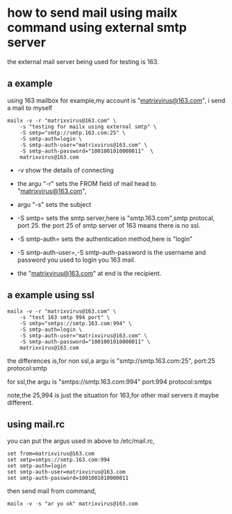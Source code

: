 # how to send mail using mailx command using external smtp server
the external mail server being used for testing is 163.

## a example
using 163 mailbox for example,my account is "matrixvirus@163.com",
i send a mail to myself

    mailx -v -r "matrixvirus@163.com" \
        -s "testing for mailx using external smtp" \
        -S smtp="smtp://smtp.163.com:25" \
        -S smtp-auth=login \
        -S smtp-auth-user="matrixvirus@163.com" \
        -S smtp-auth-password="1001001010000011"  \
        matrixvirus@163.com

*   -v show the details of connecting
*   the argu "-r" sets the FROM field of mail head to "matrixvirus@163.com",
*   argu "-s" sets the subject
*   -S smtp= sets the smtp server,here is "smtp.163.com",smtp protocal,
    port 25. the port 25 of smtp server of 163 means there is no ssl.

*   -S smtp-auth= sets the authentication method,here is "login"
*   -S smtp-auth-user=,-S smtp-auth-password is the username and password
    you used to login you 163 mail.
*   the "matrixvirus@163.com" at end is the recipient.  



## a example using ssl

    mailx -v -r "matrixvirus@163.com" \
        -s "test 163 smtp 994 port" \
        -S smtp="smtps://smtp.163.com:994" \
        -S smtp-auth=login \
        -S smtp-auth-user="matrixvirus@163.com" \
        -S smtp-auth-password="1001001010000011" \
        matrixvirus@163.com

the differences is,for non ssl,a argu is 
    "smtp://smtp.163.com:25",
    port:25
    protocol:smtp

for ssl,the argu is
    "smtps://smtp.163.com:994"
    port:994
    protocol:smtps

note,the 25,994 is just the situation for 163,for other mail servers it maybe 
different.

## using mail.rc
you can put the argus used in above to /etc/mail.rc,

    set from=matrixvirus@163.com
    set smtp=smtps://smtp.163.com:994
    set smtp-auth=login
    set smtp-auth-user=matrixvirus@163.com
    set smtp-auth-password=1001001010000011

then send mail from command,

    mailx -v -s "ar yo ok" matrixvirus@163.com
